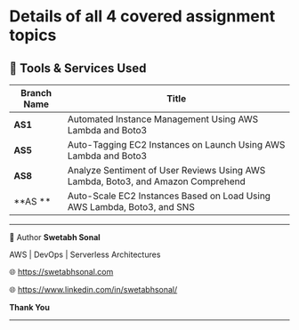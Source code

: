 # Details of all 4 covered assignment topics

## 🧰 Tools & Services Used

|Branch Name         | Title                              |
|--------------------|------------------------------------|
| **AS1**            | Automated Instance Management Using AWS Lambda and Boto3     |
| **AS5**            | Auto-Tagging EC2 Instances on Launch Using AWS Lambda and Boto3 |
| **AS8**            | Analyze Sentiment of User Reviews Using AWS Lambda, Boto3, and Amazon Comprehend  |
| **AS **            | Auto-Scale EC2 Instances Based on Load Using AWS Lambda, Boto3, and SNS       |


---

🙌 Author
**Swetabh Sonal**

AWS | DevOps | Serverless Architectures

🌐 https://swetabhsonal.com

🌐 https://www.linkedin.com/in/swetabhsonal/



**Thank You**

---
